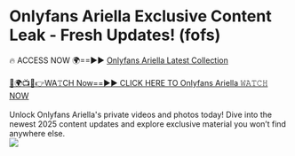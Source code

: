 # Onlyfans Ariella Exclusive Content Leak - Fresh Updates! (fofs)

🔥 ACCESS NOW 🌍==►► <a href="https://tinyurl.com/kvy9nzfs" rel="nofollow">Onlyfans Ariella Latest Collection</a>
<br><br>
[🔴🌍📺📱👉WA𝚃CH Now==►► CLICK HERE TO Onlyfans Ariella 𝚆𝙰𝚃𝙲𝙷 NOW](https://tinyurl.com/kvy9nzfs)
<br><br>
Unlock Onlyfans Ariella's private videos and photos today! Dive into the newest 2025 content updates and explore exclusive material you won’t find anywhere else.
<br>
<a href="https://tinyurl.com/kvy9nzfs" rel="nofollow" data-target="animated-image.originalLink"><img src="https://camo.githubusercontent.com/8a4f000d20f83aca3bf7ec5f350d767afa0574a8a352519fd8cfa583a6f93a33/68747470733a2f2f692e696d6775722e636f6d2f644a486b345a712e676966" data-canonical-src="https://i.imgur.com/dJHk4Zq.gif" style="max-width: 100%; display: inline-block;" data-target="animated-image.originalImage"></a>
<br>
